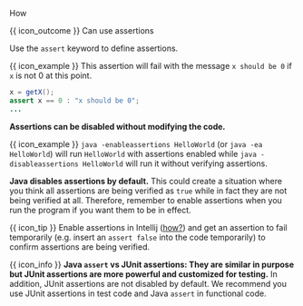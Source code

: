 <span id="title">How</span>

<span id="prereqs"></span>

<span id="outcomes">{{ icon_outcome }} Can use assertions</span>

<div id="body">

Use the `assert` keyword to define assertions.

<box>

{{ icon_example }} This assertion will fail with the message `x should be 0` if `x` is not 0 at this point.

```java
x = getX();
assert x == 0 : "x should be 0";
...
```

</box>

**Assertions can be disabled without modifying the code.**

<box>

{{ icon_example }} `java -enableassertions HelloWorld` (or `java -ea HelloWorld`) will run `HelloWorld` with assertions enabled while `java -disableassertions HelloWorld` will run it without verifying assertions.

</box>


<box type="important">

**Java disables assertions by default.** This could create a situation where you think all assertions are being verified as `true` while in fact they are not being verified at all. Therefore, remember to enable assertions when you run the program if you want them to be in effect.

</box>

{{ icon_tip }} Enable assertions in Intellij ([how?](https://stackoverflow.com/questions/18168257/where-to-add-compiler-options-like-ea-in-intellij-idea)) and get an assertion to fail temporarily (e.g. insert an `assert false` into the code temporarily) to confirm assertions are being verified.

{{ icon_info }} **Java `assert` vs JUnit assertions: They are similar in purpose but JUnit assertions are more powerful and customized for testing.** In addition, JUnit assertions are not disabled by default. We recommend you use JUnit assertions in test code and Java `assert` in functional code.
</div>

<div id="extras">
  <include src="resources.md" />
</div>
